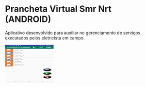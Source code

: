 # Prancheta Virtual Smr Nrt (ANDROID)
Aplicativo desenvolvido para auxiliar no gerenciamento de serviços executados pelos eletricista em campo.

<div>
   <img src="https://github.com/mhmatsumura/imagens/blob/7ec603f8548e50b6445881f320cea8f1a7aad9f8/pranchetaVirtual.gif" title="Git" **alt="Git" width="160" height="125" />
</div>



